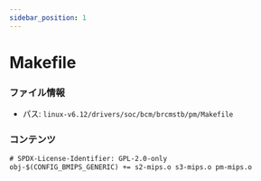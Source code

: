 ```yaml
---
sidebar_position: 1
---
```

# Makefile

### ファイル情報

- パス: `linux-v6.12/drivers/soc/bcm/brcmstb/pm/Makefile`

### コンテンツ

```txt
# SPDX-License-Identifier: GPL-2.0-only
obj-$(CONFIG_BMIPS_GENERIC)	+= s2-mips.o s3-mips.o pm-mips.o

```
